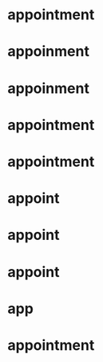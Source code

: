 # appointment
# appoinment
# appoinment
# appointment
# appointment
# appoint
# appoint
# appoint
# app
# appointment

